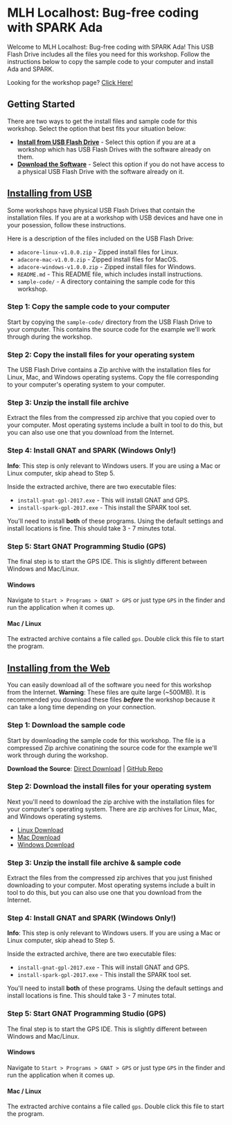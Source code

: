 
# MLH Localhost: Bug-free coding with SPARK Ada

Welcome to MLH Localhost: Bug-free coding with SPARK Ada!  This USB Flash Drive
includes all the files you need for this workshop.  Follow the instructions
below to copy the sample code to your computer and install Ada and SPARK.

Looking for the workshop page? [Click Here!][1]

## Getting Started

There are two ways to get the install files and sample code for this workshop.  Select the option that best fits your situation below:

 - [**Install from USB Flash Drive**](#usb) - Select this option if you are at a workshop which has USB Flash Drives with the software already on them.
 - [**Download the Software**](#web) - Select this option if you do not have access to a physical USB Flash Drive with the software already on it.

## [Installing from USB](#usb)

Some workshops have physical USB Flash Drives that contain the installation files.  If you are at a workshop with USB devices and have one in your posession, follow these instructions.

Here is a description of the files included on the USB Flash Drive:

 - `adacore-linux-v1.0.0.zip` - Zipped install files for Linux.
 - `adacore-mac-v1.0.0.zip` - Zipped install files for MacOS.
 - `adacore-windows-v1.0.0.zip` - Zipped install files for Windows.
 - `README.md` - This README file, which includes install instructions.
 - `sample-code/` - A directory containing the sample code for this workshop.

### Step 1: Copy the sample code to your computer

Start by copying the `sample-code/` directory from the USB Flash Drive to your
computer.  This contains the source code for the example we'll work through
during the workshop.

### Step 2: Copy the install files for your operating system

The USB Flash Drive contains a Zip archive with the installation files for
Linux, Mac, and Windows operating systems.  Copy the file corresponding to your
computer's operating system to your computer.

### Step 3: Unzip the install file archive

Extract the files from the compressed zip archive that you copied over to your
computer.  Most operating systems include a built in tool to do this, but you
can also use one that you download from the Internet.

### Step 4: Install GNAT and SPARK (Windows Only!)

**Info**: This step is only relevant to Windows users.  If you are using a Mac
or Linux computer, skip ahead to Step 5.

Inside the extracted archive, there are two executable files:

 - `install-gnat-gpl-2017.exe` - This will install GNAT and GPS.
 - `install-spark-gpl-2017.exe` - This install the SPARK tool set.

You'll need to install **both** of these programs.  Using the default settings
and install locations is fine.  This should take 3 - 7 minutes total.

### Step 5: Start GNAT Programming Studio (GPS)

The final step is to start the GPS IDE.  This is slightly different between
Windows and Mac/Linux.

#### Windows

Navigate to `Start > Programs > GNAT > GPS` or just type `GPS` in the finder and
run the application when it comes up.

#### Mac / Linux

The extracted archive contains a file called `gps`.  Double click this file to
start the program.

## [Installing from the Web](#web)

You can easily download all of the software you need for this workshop from the Internet.  **Warning**: These files are quite large (~500MB).  It is recommended you download these files ___before___ the workshop because it can take a long time depending on your connection. 

### Step 1: Download the sample code

Start by downloading the sample code for this workshop.  The file is a compressed Zip archive conatining the source code for the example we'll work through during the workshop.

**Download the Source**: [Direct Download][2] | [GitHub Repo][3]

### Step 2: Download the install files for your operating system

Next you'll need to download the zip archive with the installation files for your computer's operating system.  There are zip archives for Linux, Mac, and Windows operating systems.  

 - [Linux Download][4]
 - [Mac Download][5]
 - [Windows Download][6]

### Step 3: Unzip the install file archive & sample code

Extract the files from the compressed zip archives that you just finished downloading to your
computer.  Most operating systems include a built in tool to do this, but you can also use one that you download from the Internet.

### Step 4: Install GNAT and SPARK (Windows Only!)

**Info**: This step is only relevant to Windows users.  If you are using a Mac
or Linux computer, skip ahead to Step 5.

Inside the extracted archive, there are two executable files:

 - `install-gnat-gpl-2017.exe` - This will install GNAT and GPS.
 - `install-spark-gpl-2017.exe` - This install the SPARK tool set.

You'll need to install **both** of these programs.  Using the default settings
and install locations is fine.  This should take 3 - 7 minutes total.

### Step 5: Start GNAT Programming Studio (GPS)

The final step is to start the GPS IDE.  This is slightly different between
Windows and Mac/Linux.

#### Windows

Navigate to `Start > Programs > GNAT > GPS` or just type `GPS` in the finder and
run the application when it comes up.

#### Mac / Linux

The extracted archive contains a file called `gps`.  Double click this file to
start the program.

[1]: https://localhost.mlh.io/activities/adacore-bug-free-coding
[2]: https://github.com/MLH/mlh-localhost-adacore/archive/master.zip
[3]: https://github.com/MLH/mlh-localhost-adacore
[4]: http://hackp.ac/adacore-linux
[5]: http://hackp.ac/adacore-mac
[6]: http://hackp.ac/adacore-windows

